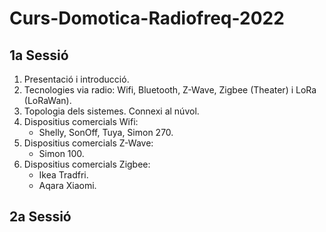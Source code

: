 # Curs-Domotica-Radiofreq-2022

## 1a Sessió
1. Presentació i introducció.
2. Tecnologies via radio: Wifi, Bluetooth, Z-Wave, Zigbee (Theater) i LoRa (LoRaWan).
3. Topologia dels sistemes. Connexi al núvol.
4. Dispositius comercials Wifi:
    * Shelly, SonOff, Tuya, Simon 270.
6. Dispositius comercials Z-Wave:
    * Simon 100.
7. Dispositius comercials Zigbee:
    * Ikea Tradfri.
    * Aqara Xiaomi.

## 2a Sessió

